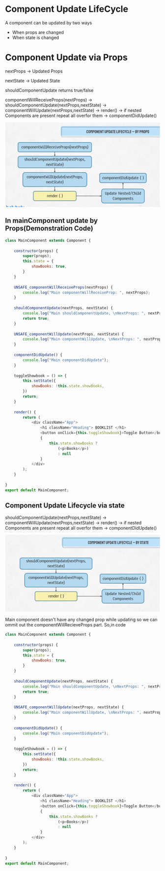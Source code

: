 # Component Update LifeCycle
A component can be updated by two ways
- When props are changed
- When state is changed

# Component Update via Props
nextProps -> Updated Props

nextState -> Updated State

shouldComponentUpdate returns true/false

componentWillReceiveProps(nextProps) -> shouldComponentUpdate(nextProps,nextState) -> componentWillUpdate(nextProps,nextState) -> render() -> if nested Components are present repeat all overfor them -> componentDidUpdate()

![component update lifecyle functions](src/img/compnent-update-function-cycle.png)

## In mainComponent update by Props(Demonstration Code)
```js
class MainComponent extends Component {

    constructor(props) {
        super(props);
        this.state = {
            showBooks: true,
        }
    }

    UNSAFE_componentWillReceiveProps(nextProps) {
        console.log("Main componentWillReceiveProp: ", nextProps);
    }

    shouldComponentUpdate(nextProps, nextState) {
        console.log("Main shouldComponentUpdate, \nNextProps: ", nextProps, "\nNextState: ", nextState);
        return true;
    }

    UNSAFE_componentWillUpdate(nextProps, nextState) {
        console.log("Main componentWillUpdate, \nNextProps: ", nextProps, "\nNextState: ", nextState);
    }

    componentDidUpdate() {
        console.log("Main componentDidUpdate");
    }

    toggleShowbook = () => {
        this.setState({
            showBooks: !this.state.showBooks,
        })
        return;
    }

    render() {
        return (
            <div className="App">
                <h1 className="Heading"> BOOKLIST </h1>
                <button onClick={this.toggleShowbook}>Toggle Button</button><br />
                {
                    this.state.showBooks ?
                        (<p>Books</p>)
                        : null
                }
            </div>
        );
    }

}
export default MainComponent;
```
## Component Update Lifecycle via state

shouldComponentUpdate(nextProps,nextState) -> componentWillUpdate(nextProps,nextState) -> render() -> if nested Components are present repeat all overfor them -> componentDidUpdate()

![component update by state](src/img/compUpdateByState.png)

Main component doesn't have any changed prop while updating so we can ommit out the componentWillRecieveProps part. So,in code
```js
class MainComponent extends Component {

    constructor(props) {
        super(props);
        this.state = {
            showBooks: true,
        }
    }

    shouldComponentUpdate(nextProps, nextState) {
        console.log("Main shouldComponentUpdate, \nNextProps: ", nextProps, "\nNextState: ", nextState);
        return true;
    }

    UNSAFE_componentWillUpdate(nextProps, nextState) {
        console.log("Main componentWillUpdate, \nNextProps: ", nextProps, "\nNextState: ", nextState);
    }

    componentDidUpdate() {
        console.log("Main componentDidUpdate");
    }

    toggleShowbook = () => {
        this.setState({
            showBooks: !this.state.showBooks,
        })
        return;
    }

    render() {
        return (
            <div className="App">
                <h1 className="Heading"> BOOKLIST </h1>
                <button onClick={this.toggleShowbook}>Toggle Button</button><br />
                {
                    this.state.showBooks ?
                        (<p>Books</p>)
                        : null
                }
            </div>
        );
    }

}
export default MainComponent;
```

